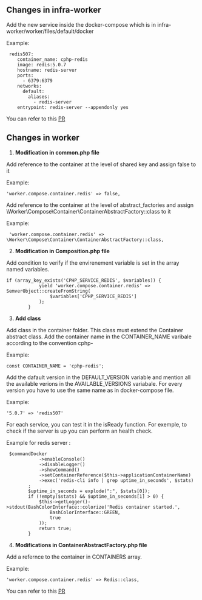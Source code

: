 ##  Changes in infra-worker 
Add the new service inside the docker-compose which is in infra-worker/worker/files/default/docker

Example: 

```
 redis507:
    container_name: cphp-redis
    image: redis:5.0.7
    hostname: redis-server
    ports:
      - 6379:6379
    networks:
      default:
        aliases:
          - redis-server
    entrypoint: redis-server --appendonly yes
```

You can refer to this <a href="https://github.com/continuousphp/infra-worker/pull/7/files">PR</a>

##  Changes in worker 

1. <b>Modification in common.php file </b>

Add reference to the container at the level of shared key and assign false  to it 

Example: 

``` 
'worker.compose.container.redis' => false,
```

Add reference to the container at the level of abstract_factories and assign \Worker\Compose\Container\ContainerAbstractFactory::class to it

Example: 

```
 'worker.compose.container.redis' => \Worker\Compose\Container\ContainerAbstractFactory::class,
```

2. <b>Modification in Composition.php file </b>

Add condition to verify if the envirenement variable is set in the array named variables.

```
if (array_key_exists('CPHP_SERVICE_REDIS', $variables)) {
            yield 'worker.compose.container.redis' => SemverObject::createFromString(
                $variables['CPHP_SERVICE_REDIS']
            );
        }
```

3. <b>Add class</b> 

Add class in the container folder. This class must extend the Container abstract class.
Add the container name in the CONTAINER_NAME varibale according to the convention cphp-<servicename>

Example: 

```
const CONTAINER_NAME = 'cphp-redis';
```

Add the dafault version in the DEFAULT_VERSION variable and mention all the available verions in the AVAILABLE_VERSIONS variabale. For every version you have to use the same name as in docker-compose file.

Example:

```
'5.0.7' => 'redis507'
```

For each service, you can test it in the isReady function. For exemple, to check if the server is up you can perform an health check.

Example for redis server :

```
 $commandDocker
            ->enableConsole()
            ->disableLogger()
            ->showCommand()
            ->setContainerReference($this->applicationContainerName)
            ->exec('redis-cli info | grep uptime_in_seconds', $stats)
        ;
        $uptime_in_seconds = explode(":", $stats[0]);
        if (!empty($stats) && $uptime_in_seconds[1] > 0) {
            $this->getLogger()->stdout(BashColorInterface::colorize('Redis container started.',
                BashColorInterface::GREEN,
                true
            ));
            return true;
        }
```

4. <b>Modifications in ContainerAbstractFactory.php file </b>

Add a refernce to the container in CONTAINERS array.

Example:
```
'worker.compose.container.redis' => Redis::class,
```


You can refer to this <a href="https://github.com/continuousphp/worker/pull/73/files">PR</a>



